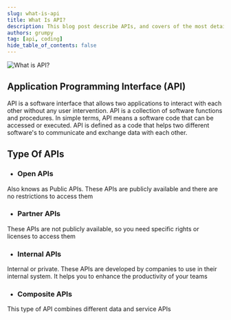 ```yaml
---
slug: what-is-api
title: What Is API?
description: This blog post describe APIs, and covers of the most details APIs
authors: grumpy
tag: [api, coding]
hide_table_of_contents: false
---
```


![What is API?](../static/img/blog/business-man.png)

## Application Programming Interface (API)

API is a software interface that allows two applications to interact with each other without any user intervention. API is a collection of software functions and procedures. In simple terms, API means a software code that can be accessed or executed. API is defined as a code that helps two different software's to communicate and exchange data with each other.

## Type Of APIs

-   ### Open APIs

Also knows as Public APIs. These APIs are publicly available and there are no restrictions to access them

-   ### Partner APIs

These APIs are not publicly available, so you need specific rights or licenses to access them

-   ### Internal APIs

Internal or private. These APIs are developed by companies to use in their internal system. It helps you to enhance the productivity of your teams

-   ### Composite APIs

This type of API combines different data and service APIs
